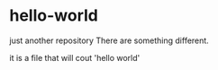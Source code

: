 # hello-world
just another repository
There are something different.


it is a file that will cout 'hello world'

